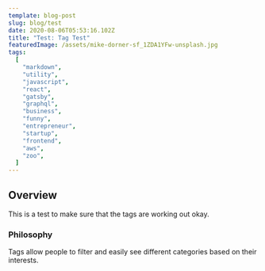 ```yaml
---
template: blog-post
slug: blog/test
date: 2020-08-06T05:53:16.102Z
title: "Test: Tag Test"
featuredImage: /assets/mike-dorner-sf_1ZDA1YFw-unsplash.jpg
tags:
  [
    "markdown",
    "utility",
    "javascript",
    "react",
    "gatsby",
    "graphql",
    "business",
    "funny",
    "entrepreneur",
    "startup",
    "frontend",
    "aws",
    "zoo",
  ]
---
```


## Overview

This is a test to make sure that the tags are working out okay.

### Philosophy

Tags allow people to filter and easily see different categories based on their interests.

